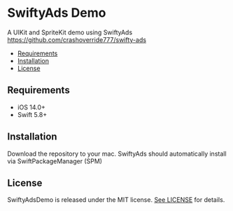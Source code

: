 # SwiftyAds Demo

A UIKit and SpriteKit demo using SwiftyAds
https://github.com/crashoverride777/swifty-ads

- [Requirements](#requirements)
- [Installation](#installation)
- [License](#license)

## Requirements

- iOS 14.0+
- Swift 5.8+

## Installation

Download the repository to your mac. SwiftyAds should automatically install via
SwiftPackageManager (SPM)

## License

SwiftyAdsDemo is released under the MIT license. [See LICENSE](https://github.com/crashoverride777/swifty-ads-demo/blob/master/LICENSE) for details.
